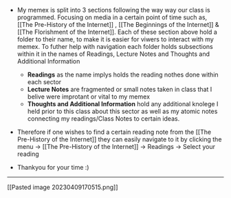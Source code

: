 - My memex is split into 3 sections following the way way our class is programmed. Focusing on media in a certain point of time such as, [[The Pre-History of the Internet]] , [[The Beginnings of the Internet]] & [[The Florishment of the Internet]]. Each of these section above hold a folder to their name, to make it is easier for viwers to interact with my memex. To futher help with navigation each folder holds subsections within it in the names of Readings, Lecture Notes and Thoughts and Additional Information
	- **Readings** as the name implys holds the reading nothes done within each sector
	- **Lecture Notes** are fragmented or small notes taken in class that I belive were improtant or vital to my memex
	- **Thoughts and Additional Information** hold any additional knolege I held prior to this class about this sector as well as my atomic notes connecting my readings/Class Notes to certain ideas.
- Therefore if one wishes to find a certain reading note from the [[The Pre-History of the Internet]] they can easily navigate to it by clicking the menu -> [[The Pre-History of the Internet]] -> Readings -> Select your reading

- Thankyou for your time :) 
---
[[Pasted image 20230409170515.png]]
